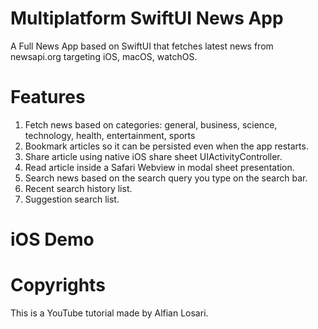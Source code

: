 # Multiplatform SwiftUI News App
A Full News App based on SwiftUI that fetches latest news from newsapi.org targeting iOS, macOS, watchOS.

# Features
1. Fetch news based on categories: general, business, science, technology, health, entertainment, sports
2. Bookmark articles so it can be persisted even when the app restarts.
3. Share article using native iOS share sheet UIActivityController.
4. Read article inside a Safari Webview in modal sheet presentation.
5. Search news based on the search query you type on the search bar.
6. Recent search history list.
7. Suggestion search list.

# iOS Demo


# Copyrights
This is a YouTube tutorial made by Alfian Losari.
